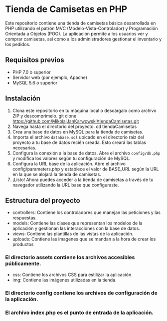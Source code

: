# Tienda de Camisetas en PHP

Este repositorio contiene una tienda de camisetas básica desarrollada en PHP utilizando el patrón MVC (Modelo-Vista-Controlador) y Programación Orientada a Objetos (POO). La aplicación permite a los usuarios ver y comprar camisetas, así como a los administradores gestionar el inventario y los pedidos.

## Requisitos previos

- PHP 7.0 o superior
- Servidor web (por ejemplo, Apache)
- MySQL 5.6 o superior

## Instalación

1. Clona este repositorio en tu máquina local o descárgalo como archivo ZIP y descomprímelo.
git clone https://github.com/MikolajJanKarwowski/tiendaCamisetas.git
2. Navega hasta el directorio del proyecto.
cd tiendaCamisetas
3. Crea una base de datos en MySQL para la tienda de camisetas.
4. Importa el archivo `database.sql` ubicado en el directorio raíz del proyecto a tu base de datos recién creada. Esto creará las tablas necesarias.
5. Configura la conexión a la base de datos. Abre el archivo `config/db.php` y modifica los valores según tu configuración de MySQL.
6. Configura la URL base de la aplicación. Abre el archivo config/parameters.php y establece el valor de BASE_URL según la URL en la que se alojará la tienda de camisetas.
7. ¡Listo! Ahora puedes acceder a la tienda de camisetas a través de tu navegador utilizando la URL base que configuraste.

## Estructura del proyecto
- controllers: Contiene los controladores que manejan las peticiones y las respuestas.
- models: Contiene las clases que representan los modelos de la aplicación y gestionan las interacciones con la base de datos.
- views: Contiene las plantillas de las vistas de la aplicación.
- uploads: Contiene las imagenes que se mandan a la hora de crear los productos
### El directorio assets contiene los archivos accesibles públicamente.
- css: Contiene los archivos CSS para estilizar la aplicación.
- img: Contiene las imágenes utilizadas en la tienda.
### El directorio config contiene los archivos de configuración de la aplicación.
### El archivo index.php es el punto de entrada de la aplicación.
